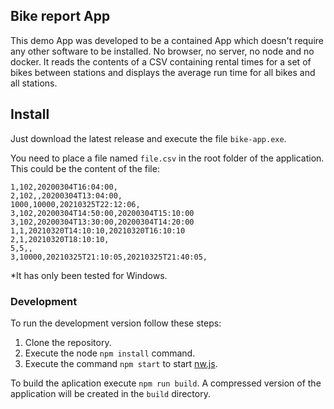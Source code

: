 ## Bike report App

This demo App was developed to be a contained App which doesn't require any other software to be installed. No browser, no server, no node and no docker. It reads the contents of a CSV containing rental times for a set of bikes between stations and displays the average run time for all bikes and all stations.

## Install

Just download the latest release and execute the file `bike-app.exe`.

You need to place a file named `file.csv` in the root folder of the application. This could be the content of the file:

```
1,102,20200304T16:04:00,
2,102,,20200304T13:04:00,
1000,10000,20210325T22:12:06,
3,102,20200304T14:50:00,20200304T15:10:00
3,102,20200304T13:30:00,20200304T14:20:00
1,1,20210320T14:10:10,20210320T16:10:10
2,1,20210320T18:10:10,
5,5,,
3,10000,20210325T21:10:05,20210325T21:40:05,
```

*It has only been tested for Windows.

### Development

To run the development version follow these steps:

1. Clone the repository.
2. Execute the node `npm install` command.
2. Execute the command `npm start` to start [nw.js](https://nwjs.io/).

To build the aplication execute `npm run build`. A compressed version of the application will be created in the `build` directory.

